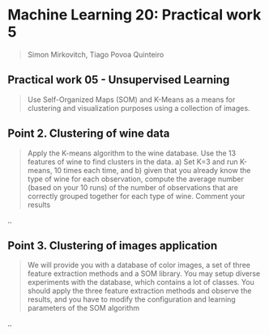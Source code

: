 # Machine Learning 20: Practical work 5

> Simon Mirkovitch, Tiago Povoa Quinteiro

## Practical work 05 - Unsupervised Learning

> Use Self-Organized Maps (SOM) and K-Means as a means for clustering and visualization purposes using a collection of images. 

## Point 2. Clustering of wine data 

> Apply the K-means algorithm to the wine database. Use the 13 features of wine to find clusters in the data. a) Set K=3 and run K-means, 10 times each time, and b) given that you already know the type of wine for each observation, compute the average number (based on your 10 runs) of the number of observations that are correctly grouped together for each type of wine. Comment your results 

..

## Point 3. Clustering of images application 

> We will provide you with a database of color images, a set of three feature extraction methods and a SOM library. You may setup diverse experiments with the database, which contains a lot of classes. You should apply the three feature extraction methods and observe the results, and you have to modify the configuration and learning parameters of the SOM algorithm 

..